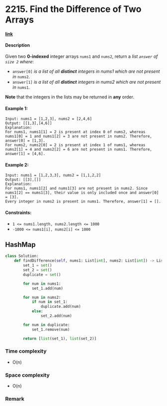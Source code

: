 # 2215. Find the Difference of Two Arrays

#### [link](https://leetcode.com/problems/XXX/)

#### Description
Given two **0-indexed** integer arrays `nums1` and `nums2`, return a *list `answer` of `size 2` where*:

* `answer[0]` *is a list of all **distinct** integers in nums1 which are not present in* `nums2`.
* `answer[1]` *is a list of all **distinct** integers in nums2 which are not present in* `nums1`.

**Note** that the integers in the lists may be returned in **any** order.

#### Example 1:
```
Input: nums1 = [1,2,3], nums2 = [2,4,6]
Output: [[1,3],[4,6]]
Explanation:
For nums1, nums1[1] = 2 is present at index 0 of nums2, whereas nums1[0] = 1 and nums1[2] = 3 are not present in nums2. Therefore, answer[0] = [1,3].
For nums2, nums2[0] = 2 is present at index 1 of nums1, whereas nums2[1] = 4 and nums2[2] = 6 are not present in nums1. Therefore, answer[1] = [4,6].
```
#### Example 2:
```
Input: nums1 = [1,2,3,3], nums2 = [1,1,2,2]
Output: [[3],[]]
Explanation:
For nums1, nums1[2] and nums1[3] are not present in nums2. Since nums1[2] == nums1[3], their value is only included once and answer[0] = [3].
Every integer in nums2 is present in nums1. Therefore, answer[1] = [].
```

#### Constraints:
* `1 <= nums1.length, nums2.length <= 1000`
* `-1000 <= nums1[i], nums2[i] <= 1000`

## HashMap
```python
class Solution:
    def findDifference(self, nums1: List[int], nums2: List[int]) -> List[List[int]]:
        set_1 = set()
        set_2 = set()
        duplicate = set()

        for num in nums1:
            set_1.add(num)

        for num in nums2:
            if num in set_1:
                duplicate.add(num)
            else:
                set_2.add(num)

        for num in duplicate:
            set_1.remove(num)

        return [list(set_1), list(set_2)]
```
### Time complexity
* O(n)
### Space complexity
* O(n)
### Remark